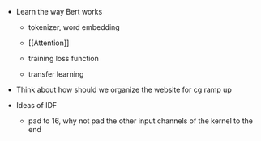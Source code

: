 - Learn the way Bert works
	 - tokenizer, word embedding

	 - [[Attention]]

	 - training loss function

	 - transfer learning

- Think about how should we organize the website for cg ramp up

- Ideas of IDF
	 - pad to 16, why not pad the other input channels of the kernel to the end
